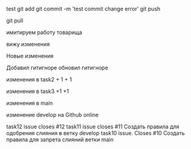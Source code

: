 test
git add
git commit -m 'test commit change error'
git push

git pull


имитируем работу товарища


вижу изменения

Новые изменения


Добавил гитигноре
обновил гитигноре

изменения в task2 + 1 + 1

изменения в task3 +1 +1

изменения в main

изменение develop на Github online

task12 issue closes #12
task11 issue closes #11 Создать правила для одобрения слияния в ветку develop
task10 issue. Closes #10 Создать правила для запрета слияний ветки main

